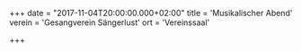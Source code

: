 +++
date = "2017-11-04T20:00:00.000+02:00"
title = 'Musikalischer Abend'
verein = 'Gesangverein Sängerlust'
ort = 'Vereinssaal'

+++

      